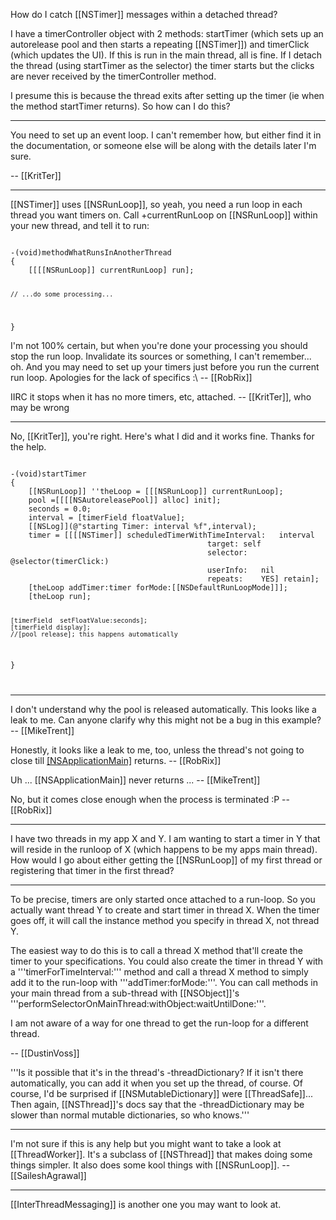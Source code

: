 How do I catch [[NSTimer]] messages within a detached thread?

I have a timerController object with 2 methods: startTimer (which sets up an autorelease pool and then starts a repeating [[NSTimer]]) and timerClick (which updates the UI).  If this is run in the main thread, all is fine.  If I detach the thread (using startTimer as the selector) the timer starts but the clicks are never received by the timerController method.  

I presume this is because the thread exits after setting up the timer (ie when the method startTimer returns).  So how can I do this?

----

You need to set up an event loop. I can't remember how, but either find it in the documentation, or someone else will be along with the details later I'm sure.

-- [[KritTer]]

----

[[NSTimer]] uses [[NSRunLoop]], so yeah, you need a run loop in each thread you want timers on. Call +currentRunLoop on [[NSRunLoop]] within your new thread, and tell it to run:

<code>
-(void)methodWhatRunsInAnotherThread
{
	[[[[NSRunLoop]] currentRunLoop] run];
	
	// ...do some processing...
}
</code>

I'm not 100% certain, but when you're done your processing you should stop the run loop. Invalidate its sources or something, I can't remember... oh. And you may need to set up your timers just before you run the current run loop. Apologies for the lack of specifics :\ -- [[RobRix]]

IIRC it stops when it has no more timers, etc, attached. -- [[KritTer]], who may be wrong

----
No, [[KritTer]], you're right.  Here's what I did and it works fine.  Thanks for the help.

<code>
-(void)startTimer
{
    [[NSRunLoop]] ''theLoop = [[[NSRunLoop]] currentRunLoop];
    pool =[[[[NSAutoreleasePool]] alloc] init];
    seconds = 0.0;
    interval = [timerField floatValue];
    [[NSLog]](@"starting Timer: interval %f",interval);
    timer = [[[[NSTimer]] scheduledTimerWithTimeInterval:	interval
                                            target:	self
                                            selector:	@selector(timerClick:)
                                            userInfo:	nil
                                            repeats:	YES] retain];
    [theLoop addTimer:timer forMode:[[NSDefaultRunLoopMode]]];
    [theLoop run];

    [timerField  setFloatValue:seconds];
    [timerField display];
    //[pool release]; this happens automatically

}

</code>

----

I don't understand why the pool is released automatically. This looks like a leak to me. Can anyone clarify why this might not be a bug in this example? -- [[MikeTrent]]

Honestly, it looks like a leak to me, too, unless the thread's not going to close till [[NSApplicationMain]]() returns. -- [[RobRix]]

Uh ... [[NSApplicationMain]] never returns ... -- [[MikeTrent]]

No, but it comes close enough when the process is terminated :P -- [[RobRix]]

----

I have two threads in my app X and Y. I am wanting to start a timer in Y that will reside in the runloop of X (which happens to be my apps main thread). How would I go about either getting the [[NSRunLoop]] of my first thread or registering that timer in the first thread?

----
To be precise, timers are only started once attached to a run-loop. So you actually want thread Y to create and start timer in thread X. When the timer goes off, it will call the instance method you specify in thread X, not thread Y.

The easiest way to do this is to call a thread X method that'll create the timer to your specifications. You could also create the timer in thread Y with a '''timerForTimeInterval:''' method and call a thread X method to simply add it to the run-loop with  '''addTimer:forMode:'''. You can call methods in your main thread from a sub-thread with [[NSObject]]'s '''performSelectorOnMainThread:withObject:waitUntilDone:'''.

I am not aware of a way for one thread to get the run-loop for a different thread.

-- [[DustinVoss]]

'''Is it possible that it's in the thread's -threadDictionary? If it isn't there automatically, you can add it when you set up the thread, of course. Of course, I'd be surprised if [[NSMutableDictionary]] were [[ThreadSafe]]... Then again, [[NSThread]]'s docs say that the -threadDictionary may be slower than normal mutable dictionaries, so who knows.'''

----

I'm not sure if this is any help but you might want to take a look at [[ThreadWorker]].  It's a subclass of [[NSThread]] that makes doing some things simpler.  It also does some kool things with [[NSRunLoop]].
-- [[SaileshAgrawal]]

----

[[InterThreadMessaging]] is another one you may want to look at.